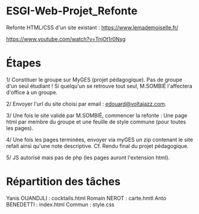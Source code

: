 # ESGI-Web-Projet_Refonte

Refonte HTML/CSS d'un site existant : https://www.lemademoiselle.fr/

https://www.youtube.com/watch?v=TnjOt1r0Nsg

# Étapes

1/  Constituer le groupe sur MyGES (projet pédagogique). 
    Pas de groupe d'un seul étudiant ! Si quelqu'un se retrouve tout seul, M.SOMBIÉ l'affectera d'office à un groupe.

2/  Envoyer l'url du site choisi par email : edouard@voltajazz.com.

3/  Une fois le site validé par M.SOMBIÉ, commencer la refonte : 
    Une page html par membre du groupe et une feuille de style commune (pour toutes les pages).

4/  Une fois les pages terminées, envoyer via myGES un zip contenant le site refait ainsi qu'une note descriptive.
    Cf. Rendu final du projet pédagogique.

5/  JS autorisé mais pas de php (les pages auront l'extension html).


# Répartition des tâches

Yanis OUANDJLI : cocktails.html
Romain NEROT   : carte.hmtl
Anto BENEDETTI : index.html
Commun         : style.css
